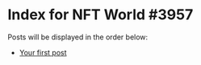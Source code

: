 # Index for NFT World #3957
Posts will be displayed in the order below:

- [Your first post](./001-first.md)

